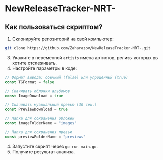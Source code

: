 # NewReleaseTracker-NRT-

## Как пользоваться скриптом?

1. Склонируйте репозиторий на свой компьютер:
```bash
git clone https://github.com/Zaharazov/NewReleaseTracker-NRT-.git
```
3. Укажите в переменной `artists` имена артистов, релизы которых вы хотите отслеживать.
4. Настройте параметры в коде:
```go
// Формат вывода: обычный (false) или упрощённый (true)
const TGFormat = false

// Скачивать обложки альбомов
const ImageDownload = true

// Скачивать музыкальный превью (30 сек.)
const PreviewDownload = true

// Папка для сохранения обложек
const imageFolderName = "images"

// Папка для сохранения превью
const previewFolderName = "previews"
```
4. Запустите скрипт через `go run main.go`.
5. Получите результат анализа.
